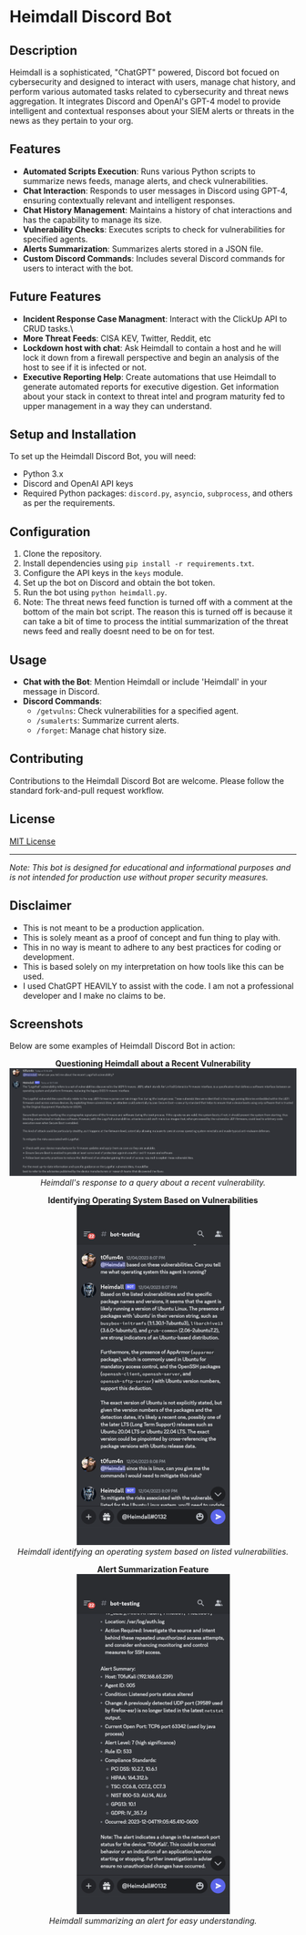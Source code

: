 # Heimdall Discord Bot

## Description
Heimdall is a sophisticated, "ChatGPT" powered, Discord bot focued on cybersecurity and designed to interact with users, manage chat history, and perform various automated tasks related to cybersecurity and threat news aggregation. It integrates Discord and OpenAI's GPT-4 model to provide intelligent and contextual responses about your SIEM alerts or threats in the news as they pertain to your org.

## Features
- **Automated Scripts Execution**: Runs various Python scripts to summarize news feeds, manage alerts, and check vulnerabilities.
- **Chat Interaction**: Responds to user messages in Discord using GPT-4, ensuring contextually relevant and intelligent responses.
- **Chat History Management**: Maintains a history of chat interactions and has the capability to manage its size.
- **Vulnerability Checks**: Executes scripts to check for vulnerabilities for specified agents.
- **Alerts Summarization**: Summarizes alerts stored in a JSON file.
- **Custom Discord Commands**: Includes several Discord commands for users to interact with the bot.

## Future Features
- **Incident Response Case Managment**: Interact with the ClickUp API to CRUD tasks.\
- **More Threat Feeds**: CISA KEV, Twitter, Reddit, etc
- **Lockdown host with chat**: Ask Heimdall to contain a host and he will lock it down from a firewall perspective and begin an analysis of the host to see if it is infected or not.
- **Executive Reporting Help**: Create automations that use Heimdall to generate automated reports for executive digestion. Get information about your stack in context to threat intel and program maturity fed to upper management in a way they can understand. 


## Setup and Installation
To set up the Heimdall Discord Bot, you will need:
- Python 3.x
- Discord and OpenAI API keys
- Required Python packages: `discord.py`, `asyncio`, `subprocess`, and others as per the requirements.

## Configuration
1. Clone the repository.
2. Install dependencies using `pip install -r requirements.txt`.
3. Configure the API keys in the `keys` module.
4. Set up the bot on Discord and obtain the bot token.
5. Run the bot using `python heimdall.py`.
6. Note: The threat news feed function is turned off with a comment at the bottom of the main bot script. The reason this is turned off is because it can take a bit of time to process the intitial summarization of the threat news feed and really doesnt need to be on for test. 

## Usage
- **Chat with the Bot**: Mention Heimdall or include 'Heimdall' in your message in Discord.
- **Discord Commands**:
  - `/getvulns`: Check vulnerabilities for a specified agent.
  - `/sumalerts`: Summarize current alerts.
  - `/forget`: Manage chat history size.

## Contributing
Contributions to the Heimdall Discord Bot are welcome. Please follow the standard fork-and-pull request workflow.

## License
[MIT License](LICENSE.md)

---

*Note: This bot is designed for educational and informational purposes and is not intended for production use without proper security measures.*

## Disclaimer
- This is not meant to be a production application. 
- This is solely meant as a proof of concept and fun thing to play with. 
- This in no way is meant to adhere to any best practices for coding or development.
- This is based solely on my interpretation on how tools like this can be used.
- I used ChatGPT HEAVILY to assist with the code. I am not a professional developer and I make no claims to be. 

## Screenshots

Below are some examples of Heimdall Discord Bot in action:

<p align="center">
  <strong>Questioning Heimdall about a Recent Vulnerability</strong><br>
  <img src="pics/logofail.png" alt="Asking Heimdall about a vulnerability not known at training time"><br>
  <em>Heimdall's response to a query about a recent vulnerability.</em>
</p>

<p align="center">
  <strong>Identifying Operating System Based on Vulnerabilities</strong><br>
  <img src="pics/agentosid.png" alt="Identifying Operating System with Heimdall"><br>
  <em>Heimdall identifying an operating system based on listed vulnerabilities.</em>
</p>

<p align="center">
  <strong>Alert Summarization Feature</strong><br>
  <img src="pics/alertsummary.png" alt="Summarizing an alert with Heimdall"><br>
  <em>Heimdall summarizing an alert for easy understanding.</em>
</p>
